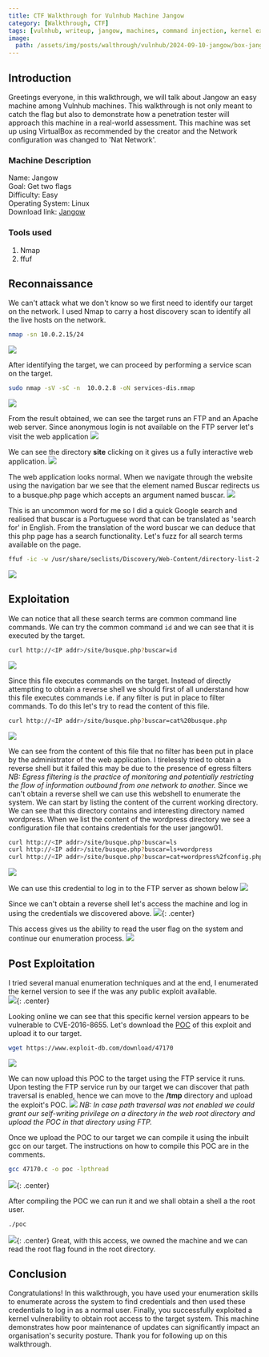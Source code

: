 ```yaml
---
title: CTF Walkthrough for Vulnhub Machine Jangow
category: [Walkthrough, CTF]
tags: [vulnhub, writeup, jangow, machines, command injection, kernel exploit]   
image:
  path: /assets/img/posts/walthrough/vulnhub/2024-09-10-jangow/box-jangow.png
---
```


## Introduction
Greetings everyone, in this walkthrough, we will talk about Jangow an easy machine among Vulnhub machines. This walkthrough is not only meant to catch the flag but also to demonstrate how a penetration tester will approach this machine in a real-world assessment.
This machine was set up using VirtualBox as recommended by the creator and the Network configuration was changed to 'Nat Network'.
### Machine Description
Name: Jangow<br>
Goal: Get two flags<br>
Difficulty: Easy<br>
Operating System: Linux<br>
Download link: [Jangow](https://download.vulnhub.com/jangow/jangow-01-1.0.1.ova)<br>
### Tools used
1) Nmap<br>
2) ffuf<br>

## Reconnaissance
We can't attack what we don't know so we first need to identify our target on the network. I used Nmap to carry a host discovery scan to identify all the live hosts on the network.
```bash
nmap -sn 10.0.2.15/24
```
![](/assets/img/posts/walthrough/vulnhub/2024-09-10-jangow/hosts-dis.png)

After identifying the target, we can proceed by performing a service scan on the target.
```bash
sudo nmap -sV -sC -n  10.0.2.8 -oN services-dis.nmap
```
![](/assets/img/posts/walthrough/vulnhub/2024-09-10-jangow/services-dis.png)

From the result obtained, we can see the target runs an FTP and an Apache web server. Since anonymous login is not available on the FTP server let's visit the web application
![](/assets/img/posts/walthrough/vulnhub/2024-09-10-jangow/first-browse.png)

We can see the directory **site** clicking on it gives us a fully interactive web application.
![](/assets/img/posts/walthrough/vulnhub/2024-09-10-jangow/second-browse.png)

The web application looks normal. When we navigate through the website using the navigation bar we see that the element named Buscar redirects us to a busque.php page which accepts an argument named buscar.
![](/assets/img/posts/walthrough/vulnhub/2024-09-10-jangow/buscar-navigation.png)

This is an uncommon word for me so I did a quick Google search and realised that buscar is a Portuguese word that can be translated as 'search for' in English. From the translation of the word buscar we can deduce that this php page has a search functionality. Let's fuzz for all search terms available on the page.
```bash
ffuf -ic -w /usr/share/seclists/Discovery/Web-Content/directory-list-2.3-small.txt -u http://10.0.2.8/site/busque.php?buscar=FUZZ -fs 1
```
![](/assets/img/posts/walthrough/vulnhub/2024-09-10-jangow/value-fuzzing.png)

## Exploitation

We can notice that all these search terms are common command line commands. We can try the common command ```id``` and we can see that it is executed by the target.
```bash
curl http://<IP addr>/site/busque.php?buscar=id
```
![](/assets/img/posts/walthrough/vulnhub/2024-09-10-jangow/testing-buscar.png)

Since this file executes commands on the target. Instead of directly attempting to obtain a reverse shell we should first of all understand how this file executes commands i.e. if any filter is put in place to filter commands. To do this let's try to read the content of this file.
```bash
curl http://<IP addr>/site/busque.php?buscar=cat%20busque.php
```
![](/assets/img/posts/walthrough/vulnhub/2024-09-10-jangow/busque-analyses.png)

We can see from the content of this file that no filter has been put in place by the administrator of the web application. I tirelessly tried to obtain a reverse shell but it failed this may be due to the presence of egress filters *NB: Egress filtering is the practice of monitoring and potentially restricting the flow of information outbound from one network to another.* Since we can't obtain a reverse shell we can use this webshell to enumerate the system. We can start by listing the content of the current working directory. We can see that this directory contains and interesting directory named wordpress. When we list the content of the wordpress directory we see a configuration file that contains credentials for the user jangow01.
```bash
curl http://<IP addr>/site/busque.php?buscar=ls
curl http://<IP addr>/site/busque.php?buscar=ls+wordpress
curl http://<IP addr>/site/busque.php?buscar=cat+wordpress%2fconfig.php
```
![](/assets/img/posts/walthrough/vulnhub/2024-09-10-jangow/file-enum-1.png)

We can use this credential to log in to the FTP server as shown below
![](/assets/img/posts/walthrough/vulnhub/2024-09-10-jangow/ftp-connect.png)

Since we can't obtain a reverse shell let's access the machine and log in using the credentials we discovered above.
![](/assets/img/posts/walthrough/vulnhub/2024-09-10-jangow/user-auth-1.png){: .center}

This access gives us the ability to read the user flag on the system and continue our enumeration process.
![](/assets/img/posts/walthrough/vulnhub/2024-09-10-jangow/user-flag.png)

## Post Exploitation

I tried several manual enumeration techniques and at the end, I enumerated the kernel version to see if the was any public exploit available.<br>
![](/assets/img/posts/walthrough/vulnhub/2024-09-10-jangow/kernel-version.png){: .center}

Looking online we can see that this specific kernel version appears to be vulnerable to CVE-2016-8655. Let's download the [POC](https://www.exploit-db.com/exploits/47170) of this exploit and upload it to our target.
```bash
wget https://www.exploit-db.com/download/47170
```
![](/assets/img/posts/walthrough/vulnhub/2024-09-10-jangow/download-exploit.png)

We can now upload this POC to the target using the FTP service it runs. Upon testing the FTP service run by our target we can discover that path traversal is enabled, hence we can move to the **/tmp** directory and upload the exploit's POC.
![](/assets/img/posts/walthrough/vulnhub/2024-09-10-jangow/exploit-upload.png)
*NB: In case path traversal was not enabled we could grant our self-writing privilege on a directory in the web root directory and upload the POC in that directory using FTP.*

Once we upload the POC to our target we can compile it using the inbuilt gcc on our target. The instructions on how to compile this POC are in the comments.
```bash
gcc 47170.c -o poc -lpthread
```
![](/assets/img/posts/walthrough/vulnhub/2024-09-10-jangow/compile-exploit.png){: .center}

After compiling the POC we can run it and we shall obtain a shell a the root user. 
```bash
./poc
```
![](/assets/img/posts/walthrough/vulnhub/2024-09-10-jangow/root-shell.png){: .center}
Great, with this access, we owned the machine and we can read the root flag found in the root directory.

## Conclusion
Congratulations! In this walkthrough, you have used your enumeration skills to enumerate across the system to find credentials and then used these credentials to log in as a normal user. Finally, you successfully exploited a kernel vulnerability to obtain root access to the target system. This machine demonstrates how poor maintenance of updates can significantly impact an organisation's security posture. Thank you for following up on this walkthrough.









